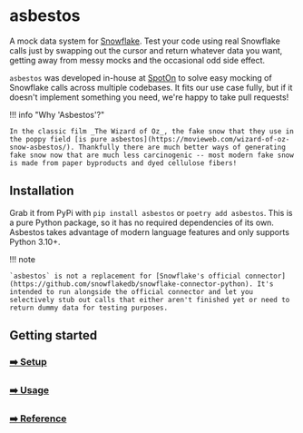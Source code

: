 # asbestos

A mock data system for [Snowflake](https://www.snowflake.com/en/). Test your code using real Snowflake calls just by swapping out the cursor and return whatever data you want, getting away from messy mocks and the occasional odd side effect.

`asbestos` was developed in-house at [SpotOn](https://www.spoton.com/) to solve easy mocking of Snowflake calls across multiple codebases. It fits our use case fully, but if it doesn't implement something you need, we're happy to take pull requests!

!!! info "Why 'Asbestos'?"
    
    In the classic film _The Wizard of Oz_, the fake snow that they use in the poppy field [is pure asbestos](https://movieweb.com/wizard-of-oz-snow-asbestos/). Thankfully there are much better ways of generating fake snow now that are much less carcinogenic -- most modern fake snow is made from paper byproducts and dyed cellulose fibers!

## Installation

Grab it from PyPi with `pip install asbestos` or `poetry add asbestos`. This is a pure Python package, so it has no required dependencies of its own. Asbestos takes advantage of modern language features and only supports Python 3.10+.

!!! note

    `asbestos` is not a replacement for [Snowflake's official connector](https://github.com/snowflakedb/snowflake-connector-python). It's intended to run alongside the official connector and let you selectively stub out calls that either aren't finished yet or need to return dummy data for testing purposes.

## Getting started

### [➡️ Setup](setup.md)
### [➡️ Usage](usage.md)
### [➡️ Reference](reference.md)
